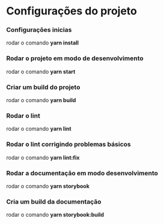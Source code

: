 # Configurações do projeto


### Configurações inicias
rodar o comando **yarn install**

### Rodar o projeto em modo de desenvolvimento
rodar o comando **yarn start**

### Criar um build do projeto
rodar o comando **yarn build**

### Rodar o lint
rodar o comando **yarn lint**

### Rodar o lint corrigindo problemas básicos
rodar o comando **yarn lint:fix**

### Rodar a documentação em modo desenvolvimento
rodar o comando **yarn storybook**

### Cria um build da documentação
rodar o comando **yarn storybook:build**
